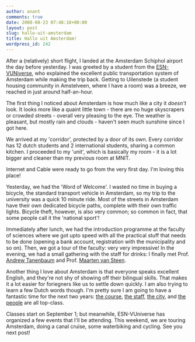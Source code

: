 ```yaml
---
author: anant
comments: true
date: 2008-08-23 07:48:18+00:00
layout: post
slug: hallo-uit-amsterdam
title: Hallo uit Amsterdam!
wordpress_id: 242
---
```


After a (relatively) short flight, I landed at the Amsterdam Schiphol airport the day before yesterday. I was greeted by a student from the [ESN-VUNiverse](http://www.esn-vuniverse.nl/), who explained the excellent public transportation system of Amsterdam while making the trip back. Getting to Uilenstede (a student housing community in Amstelveen, where I have a room) was a breeze, we reached in just around half-an-hour.

The first thing I noticed about Amsterdam is how much like a city it _doesn't_ look. It looks more like a quaint little town - there are no huge skyscrapers or crowded streets - overall very pleasing to the eye. The weather is pleasant, but mostly rain and clouds - haven't seen much sunshine since I got here.

We arrived at my 'corridor', protected by a door of its own. Every corridor has 12 dutch students and 2 international students, sharing a common kitchen. I proceeded to my 'unit', which is basically my room - it is a lot bigger and cleaner than my previous room at MNIT.

Internet and Cable were ready to go from the very first day. I'm loving this place!

Yesterday, we had the 'Word of Welcome'. I wasted no time in buying a bicycle, the standard transport vehicle in Amsterdam, so my trip to the university was a quick 10 minute ride. Most of the streets in Amsterdam have their own dedicated bicycle paths, complete with their own traffic lights. Bicycle theft, however, is also very common; so common in fact, that some people call it the 'national sport'!

Immediately after lunch, we had the introduction programme at the faculty of sciences where we got upto speed with all the practical stuff that needs to be done (opening a bank account, registration with the municipality and so on). Then, we got a tour of the faculty: very very impressive! In the evening, we had a small gathering with the staff for drinks: I finally met Prof. [Andrew Tanenbaum](http://www.cs.vu.nl/~ast/) and Prof. [Maarten van Steen](http://www.cs.vu.nl/~steen/).

Another thing I love about Amsterdam is that everyone speaks excellent English, and they're not shy of showing off their bilingual skills. That makes it a lot easier for foriegners like us to settle down quickly. I am also trying to learn a few Dutch words though. I'm pretty sure I am going to have a fantastic time for the next two years: [the course](http://www.vu.nl/en/programmes/international-masters/programmes/n-q/parallel-and-distributed-computer-systems-msc/index.asp), [the staff](http://www.cs.vu.nl/en/sec/cs/staff.html), [the city](http://wikitravel.org/en/Amsterdam), and [the people](http://en.wikipedia.org/wiki/Dutch_(ethnic_group)) are all top-class.

Classes start on September 1; but meanwhile, ESN-VUniverse has organized a few events that I'll be attending. This weekend, we are touring Amsterdam, doing a canal cruise, some waterbiking and cycling. See you next post!
